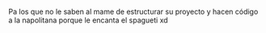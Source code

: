 Pa los que no le saben al mame de estructurar su proyecto y hacen código a la napolitana porque le encanta el spagueti xd